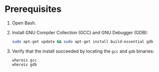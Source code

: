 # Prerequisites

1. Open Bash.
1. Install GNU Compiler Collection (GCC) and GNU Debugger (GDB):

    ```bash
    sudo apt-get update && sudo apt-get install build-essential gdb
    ```

1. Verify that the install succeeded by locating the `gcc` and `gdb` binaries:

    ```console
    whereis gcc
    whereis gdb
    ```
